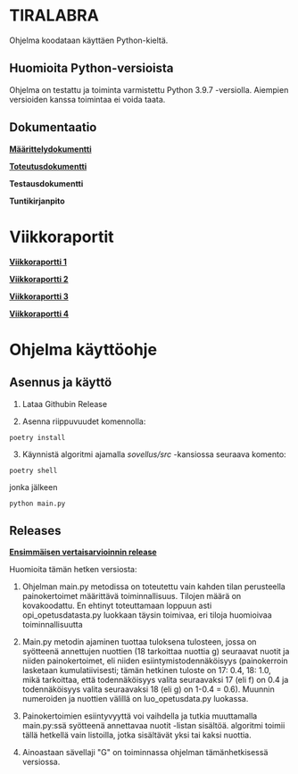 # **TIRALABRA**

Ohjelma koodataan käyttäen Python-kieltä.

## **Huomioita Python-versioista**

Ohjelma on testattu ja toiminta varmistettu Python 3.9.7 -versiolla. Aiempien versioiden kanssa toimintaa ei voida taata.

## **Dokumentaatio**

**[Määrittelydokumentti](https://github.com/vtonteri/Algoritmisovellus/blob/master/dokumentaatio/maarittelydokumentti.md)**

**[Toteutusdokumentti](https://github.com/vtonteri/Algoritmisovellus/blob/master/dokumentaatio/toteutusdokumentti.md)**

**Testausdokumentti**

**Tuntikirjanpito**

# **Viikkoraportit**

**[Viikkoraportti 1](https://github.com/vtonteri/Algoritmisovellus/blob/master/dokumentaatio/viikkoraportti1.md)**

**[Viikkoraportti 2](https://github.com/vtonteri/Algoritmisovellus/blob/master/dokumentaatio/viikkoraportti2.md)**

**[Viikkoraportti 3](https://github.com/vtonteri/Algoritmisovellus/blob/master/dokumentaatio/viikkoraportti3.md)**

**[Viikkoraportti 4](https://github.com/vtonteri/Algoritmisovellus/blob/master/dokumentaatio/viikkoraportti4.md)**

# **Ohjelma käyttöohje**

## **Asennus ja käyttö**

1. Lataa Githubin Release

2. Asenna riippuvuudet komennolla:

`poetry install`

3. Käynnistä algoritmi ajamalla *sovellus/src* -kansiossa seuraava komento:

`poetry shell`

jonka jälkeen

`python main.py`

## **Releases**

**[Ensimmäisen vertaisarvioinnin release](https://github.com/vtonteri/Algoritmisovellus/blob/master/dokumentaatio/viikkoraportti4.md)**

Huomioita tämän hetken versiosta:

1. Ohjelman main.py metodissa on toteutettu vain kahden tilan perusteella painokertoimet määrittävä toiminnallisuus. Tilojen määrä on kovakoodattu. En ehtinyt toteuttamaan loppuun asti opi_opetusdatasta.py luokkaan täysin toimivaa, eri tiloja huomioivaa toiminnallisuutta

2. Main.py metodin ajaminen tuottaa tuloksena tulosteen, jossa on syötteenä annettujen nuottien (18 tarkoittaa nuottia g) seuraavat nuotit ja niiden painokertoimet, eli niiden esiintymistodennäköisyys (painokerroin lasketaan kumulatiivisesti; tämän hetkinen tuloste on 17: 0.4, 18: 1.0, mikä tarkoittaa, että todennäköisyys valita seuraavaksi 17 (eli f) on 0.4 ja todennäköisyys valita seuraavaksi 18 (eli g) on 1-0.4 = 0.6). Muunnin numeroiden ja nuottien välillä on luo_opetusdata.py luokassa.

3. Painokertoimien esiintyvyyttä voi vaihdella ja tutkia muuttamalla main.py:ssä syötteenä annettavaa nuotit -listan sisältöä. algoritmi toimii tällä hetkellä vain listoilla, jotka sisältävät yksi tai kaksi nuottia. 

4. Ainoastaan sävellaji "G" on toiminnassa ohjelman tämänhetkisessä versiossa.